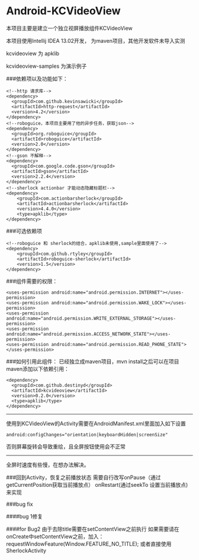 Android-KCVideoView
==================
本项目主要是建立一个独立视屏播放组件KCVideoView

本项目使用Intellij IDEA 13.02开发， 为maven项目，其他开发软件未导入实测

kcvideoview 为 apklib

kcvideoview-samples 为演示例子

###依赖项以及功能如下：
```
<!--http 请求库-->
<dependency>
  <groupId>com.github.kevinsawicki</groupId>
  <artifactId>http-request</artifactId>
  <version>4.2</version>
</dependency>
<!--roboguice，本项目主要用了他的异步任务，获取json-->
<dependency>
  <groupId>org.roboguice</groupId>
  <artifactId>roboguice</artifactId>
  <version>2.0</version>
</dependency>
<!--gson 不解释-->
<dependency>
  <groupId>com.google.code.gson</groupId>
  <artifactId>gson</artifactId>
  <version>2.2.4</version>
</dependency>
<!--sherlock actionbar 才能动态隐藏标题栏-->
<dependency>
    <groupId>com.actionbarsherlock</groupId>
    <artifactId>actionbarsherlock</artifactId>
    <version>4.4.0</version>
    <type>apklib</type>
</dependency>
```

###可选依赖项
```
<!--roboguice 和 sherlock的结合，apklib未使用,sample里面使用了-->
<dependency>
    <groupId>com.github.rtyley</groupId>
    <artifactId>roboguice-sherlock</artifactId>
    <version>1.5</version>
</dependency>
```

###组件需要的权限：
```
<uses-permission android:name="android.permission.INTERNET"></uses-permission>
<uses-permission android:name="android.permission.WAKE_LOCK"></uses-permission>
<uses-permission android:name="android.permission.WRITE_EXTERNAL_STORAGE"></uses-permission>
<uses-permission android:name="android.permission.ACCESS_NETWORK_STATE"></uses-permission>
<uses-permission android:name="android.permission.READ_PHONE_STATE"></uses-permission>
```

###如何引用此组件：
已经独立成maven项目，mvn install之后可以在项目maven添加以下依赖引用：

```
<dependency>
  <groupId>com.github.destinyd</groupId>
  <artifactId>kcvideoview</artifactId>
  <version>0.2.0</version>
  <type>apklib</type>
</dependency>
```

******
使用到KCVideoView的Activity需要在AndroidManifest.xml里面加入如下设置
```
android:configChanges="orientation|keyboardHidden|screenSize"
```
否则屏幕旋转会导致重绘，且全屏按钮使用会不正常

****
全屏时速度有些慢，在想办法解决。

###回到Activity，恢复之前播放状态
需要自行改写onPause（通过getCurrentPosition获取当前播放点） onRestart(通过seekTo 设置当前播放点)来实现

###bug fix

####bug 1修复

####for Bug2
由于去除title需要在setContentView之前执行
如果需要请在onCreate中setContentView之前，加入：
requestWindowFeature(Window.FEATURE_NO_TITLE);
或者直接使用SherlockActivity
